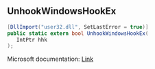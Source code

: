 ## UnhookWindowsHookEx

```csharp
[DllImport("user32.dll", SetLastError = true)]
public static extern bool UnhookWindowsHookEx(
   IntPtr hhk
);
```

Microsoft documentation: [Link](https://docs.microsoft.com/en-us/windows/win32/api/winuser/nf-winuser-unhookwindowshookex)
